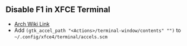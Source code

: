 ## Disable F1 in XFCE Terminal
 - [Arch Wiki Link](https://wiki.archlinux.org/index.php/xfce#Disable_Terminal_F1_and_F11_shortcuts)
 - Add `(gtk_accel_path "<Actions>/terminal-window/contents" "")`  to  `~/.config/xfce4/terminal/accels.scm`
